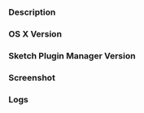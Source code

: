 ### Description

[//]: # (Include a detailed description of the problem)


### OS X Version

[//]: # (e.g. 10.12.4; To find the version number, go to the Apple menu -> About This Mac.)


### Sketch Plugin Manager Version

[//]: # (To find the version number, in Sketch go to Preferences > Plugins and look for the gray number next to "Sketch Plugin Manager".)


### Screenshot

[//]: # (Include a screenshot or screen recording, if applicable)


### Logs

[//]: # (Attach a .txt file containing logs for Sketch Plugin Manager. For instructions on how to export logs:)
[//]: # (For v1.4+: https://github.com/mludowise/Sketch-Plugin-Manager/wiki/Exporting-Logs-v1.4-or-higher)
[//]: # (For v1.3 or lower: https://github.com/mludowise/Sketch-Plugin-Manager/wiki/Exporting-Logs---v1.3-or-lower)
